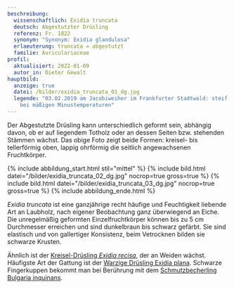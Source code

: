 ```yaml
---
beschreibung:
  wissenschaftlich: Exidia truncata
  deutsch: Abgestutzter Drüsling
  referenz: Fr. 1822
  synonym: "Synonym: Exidia glandulosa"
  erlaeuterung: truncata = abgestutzt
  familie: Auriculariaceae
profil:
  aktualisiert: 2022-01-09
  autor_in: Dieter Gewalt
hauptbild:
  anzeige: true
  datei: /bilder/exidia_truncata_01_dg.jpg
  legende: "03.02.2019 am Jacobiweiher im Frankfurter Stadtwald: steif gefroren
    bei mäßigen Minustemperaturen"
---
```

Der Abgestutzte Drüsling kann unterschiedlich geformt sein, abhängig davon, ob er auf liegendem Totholz oder an dessen Seiten bzw. stehenden Stämmen wächst. Das obige Foto zeigt beide Formen: kreisel- bis tellerförmig oben, lappig ohrförmig die seitlich angewachsenen Fruchtkörper.

{% include abbildung_start.html stil="mittel" %}
{% include bild.html datei="/bilder/exidia_truncata_02_dg.jpg" nocrop=true gross=true %}
{% include bild.html datei="/bilder/exidia_truncata_03_dg.jpg" nocrop=true gross=true %}
{% include abbildung_ende.html %}

*Exidia truncata* ist eine ganzjährige recht häufige und Feuchtigkeit liebende Art an Laubholz, nach eigener Beobachtung ganz überwiegend an Eiche. Die unregelmäßig geformten Einzelfruchtkörper können bis zu 5 cm Durchmesser erreichen und sind dunkelbraun bis schwarz gefärbt. Sie sind elastisch und von gallertiger Konsistenz, beim Vetrocknen bilden sie schwarze Krusten. 

Ähnlich ist der [Kreisel-Drüsling *Exidia recisa*](/pilze/exidia-recisa-kreisel-drüsling-weidendrüsling), der an Weiden wächst.  Häufigste Art der Gattung ist der [Warzige Drüsling Exidia plana](/pilze/exidia-plana-warziger-drüsling). Schwarze Fingerkuppen bekommt man bei Berührung mit dem [Schmutzbecherling Bulgaria inquinans](/pilze/bulgaria-inquinans-schmutzbecherling).